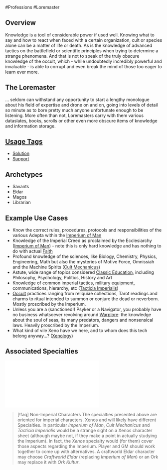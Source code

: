 #Professions #Loremaster
## Overview
Knowledge is a tool of considerable power if used well. Knowing what to say and how to react when faced with a certain organization, cult or species alone can be a matter of life or death. As is the knowledge of advanced tactics on the battlefield or scientific principles when trying to determine a strange phenomena. And that is not to speak of the truly obscure knowledge of the occult, which - while undoubtedly incredibly powerful and invaluable - is able to corrupt and even break the mind of those too eager to learn ever more.

## The Loremaster
... seldom can withstand any opportunity to start a lengthy monologue about his field of expertise and drone on and on, going into levels of detail so minute as to bore pretty much anyone unfortunate enough to be listening. More often than not, Loremasters carry with them various dataslates, books, scrolls or other even more obscure items of knowledge and information storage.

## [Usage Tags](/SkillSystem/Usage%20Tag.md)
- [Solution](/SkillSystem/Tags/Solution.md)
- [Support](/SkillSystem/Tags/Support.md)

## Archetypes 
- Savants 
- Eldar
- Magos
- Librarian

## Example Use Cases
- Know the correct rules, procedures, protocols and responsibilities of the various Adepta within the [Imperium of Man](/SkillSystem/Specialties/Imperium%20of%20Man.md)
- Knowledge of the Imperial Creed as proclaimed by the Ecclesiarchy ([Imperium of Man](/SkillSystem/Specialties/Imperium%20of%20Man.md)) - note this is only hard knowledge and has nothing to do with actual [Faith](/LifePath/Faith/Faith.md)
- Profound knowledge of the sciences, like Biology, Chemistry, Physics, Engineering, Math but also the mysteries of Motive Force, Omnissiah and the Machine Spirits ([Cult Mechanicus](/SkillSystem/Specialties/Cult%20Mechanicus.md))
- Astute, wide range of topics considered [Classic Education](/SkillSystem/Specialties/Classic%20Education.md), including Philosophy, Psychology, Politics, History and Art
- Knowledge of common imperial tactics, military equipment, communications, hierarchy, etc ([Tacticia Imperialis](/SkillSystem/Specialties/Tacticia%20Imperialis.md))
- [Occult](/SkillSystem/Specialties/Occult.md) practices ranging from reliquiae collections, Tarot readings and charms to ritual intended to summon or conjure the dead or neverborn. Mostly proscribed by the Imperium.
- Unless you are a (sanctioned!) Psyker or a Navigator, you probably have no business whatsoever revolving around [Warplore](/SkillSystem/Specialties/Warplore.md): the knowledge about the soul of seas, its many predators, dangers and nonsensical laws. Heavily proscribed by the Imperium.
- What kind of vile Xeno have we here, and to whom does this tech belong anyway...? ([Xenology](/SkillSystem/Specialties/Xenology.md))
## Associated Specialties
![](</SkillSystem/Specialties/Loremaster Specialties.md>)


> [!faq] Non-Imperial Characters
> The specialties presented above are oriented for imperial characters.
> Xenos and will likely have different Specialties.
> In particular _Imperium of Man_, _Cult Mechanicus_ and _Tacticia Imperialis_ would be a strange sight on a Xenos character sheet (although maybe not, if they make a point in actually studying the Imperium). In fact, the _Xenos_ specialty would (for them) cover those aspects regarding the Imperium.
> Player and GM should work together to come up with alternatives. A craftworld Eldar character may choose _Craftworld Eldar_ (replacing _Imperium of Man_) or an Ork may replace it with _Ork Kultur_.

